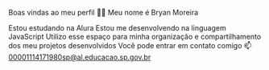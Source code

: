 Boas vindas ao meu perfil 💙💙
Meu nome é Bryan Moreira

Estou estudando na Alura
Estou me desenvolvendo na linguagem JavaScript
Utilizo esse espaço para minha organização e compartilhamento dos meu projetos desenvolvidos
Você pode entrar em contato comigo 📫
00001114171980sp@al.educacao.sp.gov.br
